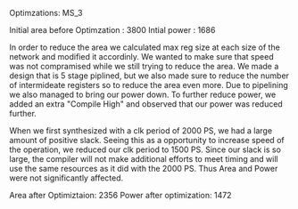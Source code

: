 Optimzations: MS_3

Initial area before Optimzation : 3800
Intial power : 1686 



In order to reduce the area we calculated max reg size at each size of the network and modified it accordinly.
We wanted to make sure that speed was not compramised while we still trying to reduce the area.
We made a design that is 5 stage piplined, but we also made sure to reduce the number of intermideate registers so to reduce the area even more. Due to pipelining we also managed to bring our power down.
To further reduce power, we added an extra "Compile High" and observed that our power was reduced further.

When we first synthesized with a clk period of 2000 PS, we had a large amount of positive slack. 
Seeing this as a opportunity to increase speed of the operation, we reduced our clk period to 1500 PS. Since our slack is so large, the compiler will not make additional efforts to meet timing and will use the same resources as it did with the 2000 PS. Thus Area and Power were not significantly affected.

Area after Optimiztaion: 2356
Power after optimization: 1472



